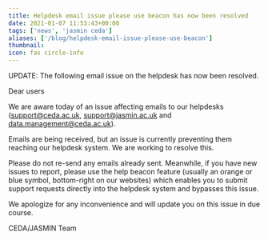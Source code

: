 ```yaml
---
title: Helpdesk email issue please use beacon has now been resolved
date: 2021-01-07 11:53:43+00:00
tags: ['news', 'jasmin ceda']
aliases: ['/blog/helpdesk-email-issue-please-use-beacon']
thumbnail: 
icon: fas circle-info
---
```


UPDATE: The following email issue on the helpdesk has now been resolved.  
  
  
Dear users


We are aware today of an issue affecting emails to our helpdesks (support@ceda.ac.uk, support@jasmin.ac.uk and data.management@ceda.ac.uk).


Emails are being received, but an issue is currently preventing them reaching our helpdesk system. We are working to resolve this.


Please do not re-send any emails already sent. Meanwhile, if you have new issues to report, please use the help beacon feature (usually an orange or blue symbol, bottom-right on our websites) which enables you to submit support requests directly into the helpdesk system and bypasses this issue.


We apologize for any inconvenience and will update you on this issue in due course.


CEDA/JASMIN Team


